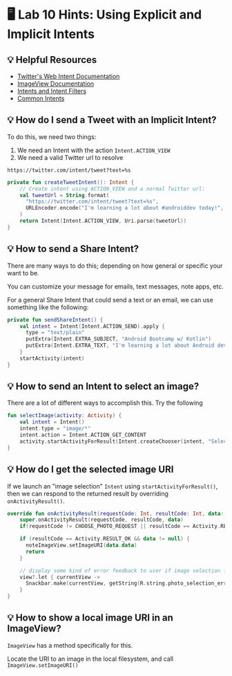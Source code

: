 # 🖥 Lab 10 Hints: Using Explicit and Implicit Intents

## 💡 Helpful Resources
- [Twitter's Web Intent Documentation](https://developer.twitter.com/en/docs/twitter-for-websites/tweet-button/guides/web-intent)
- [ImageView Documentation](https://developer.android.com/reference/android/widget/ImageView#setImageURI(android.net.Uri))
- [Intents and Intent Filters](https://developer.android.com/guide/components/intents-filters)
- [Common Intents](https://developer.android.com/guide/components/intents-common~~~~)

## 💡 How do I send a Tweet with an Implicit Intent?
To do this, we need two things:
1. We need an Intent with the action `Intent.ACTION_VIEW`
2. We need a valid Twitter url to resolve

`https://twitter.com/intent/tweet?text=%s`

```kotlin
private fun createTweetIntent(): Intent {
    // Create intent using ACTION_VIEW and a normal Twitter url:
    val tweetUrl = String.format(
      "https://twitter.com/intent/tweet?text=%s",
      URLEncoder.encode("I'm learning a lot about #androiddev today!", "UTF-8")
    )
    return Intent(Intent.ACTION_VIEW, Uri.parse(tweetUrl))
}
```

## 💡 How to send a Share Intent?
There are many ways to do this; depending on how general or specific your want to be.

You can customize your message for emails, text messages, note apps, etc.

For a general Share Intent that could send a text or an email, we can use something like the following:
```kotlin
private fun sendShareIntent() {
    val intent = Intent(Intent.ACTION_SEND).apply {
      type = "text/plain"
      putExtra(Intent.EXTRA_SUBJECT, "Android Bootcamp w/ Kotlin")
      putExtra(Intent.EXTRA_TEXT, "I'm learning a lot about Android development today!!")
    }
    startActivity(intent)
}
```

## 💡 How to send an Intent to select an image?
There are a lot of different ways to accomplish this.
Try the following
```kotlin
fun selectImage(activity: Activity) {
    val intent = Intent()
    intent.type = "image/*"
    intent.action = Intent.ACTION_GET_CONTENT
    activity.startActivityForResult(Intent.createChooser(intent, "Select Picture"), CHOOSE_PHOTO_REQUEST)
}
```

## 💡 How do I get the selected image URI
If we launch an "image selection" `Intent` using `startActivityForResult()`, then we can respond to the returned result by overriding `onActivityResult()`.

```kotlin
override fun onActivityResult(requestCode: Int, resultCode: Int, data: Intent?) {
    super.onActivityResult(requestCode, resultCode, data)
    if(requestCode != CHOOSE_PHOTO_REQUEST || resultCode == Activity.RESULT_CANCELED) return

    if (resultCode == Activity.RESULT_OK && data != null) {
      noteImageView.setImageURI(data.data)
      return
    }

    // display some kind of error feedback to user if image selection failed
    view?.let { currentView ->
      Snackbar.make(currentView, getString(R.string.photo_selection_error), Snackbar.LENGTH_SHORT).show()
    }
}
```

## 💡 How to show a local image URI in an ImageView?
`ImageView` has a method specifically for this.

Locate the URI to an image in the local filesystem, and call `ImageView.setImageURI()`